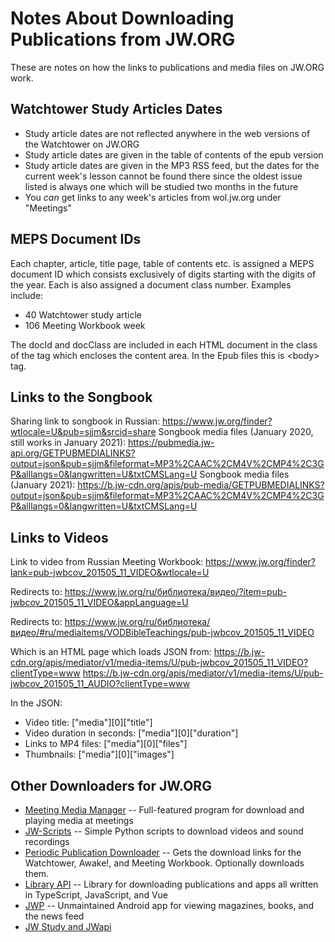 # Notes About Downloading Publications from JW.ORG

These are notes on how the links to publications and media files on JW.ORG work.

## Watchtower Study Articles Dates

* Study article dates are not reflected anywhere in the web versions of the
  Watchtower on JW.ORG
* Study article dates are given in the table of contents of the epub version
* Study article dates are given in the MP3 RSS feed, but the dates for the
current week's lesson cannot be found there since the oldest issue listed
is always one which will be studied two months in the future
* You *can* get links to any week's articles from wol.jw.org under "Meetings"

## MEPS Document IDs

Each chapter, article, title page, table of contents etc. is assigned a MEPS 
document ID which consists exclusively of digits starting with the digits of
the year. Each is also assigned a document class number. Examples include:

* 40 Watchtower study article
* 106 Meeting Workbook week

The docId and docClass are included in each HTML document in the class of the
tag which encloses the content area. In the Epub files this is
&lt;body&gt; tag.

## Links to the Songbook

Sharing link to songbook in Russian:
	https://www.jw.org/finder?wtlocale=U&pub=sjjm&srcid=share
Songbook media files (January 2020, still works in January 2021):
    https://pubmedia.jw-api.org/GETPUBMEDIALINKS?output=json&pub=sjjm&fileformat=MP3%2CAAC%2CM4V%2CMP4%2C3GP&alllangs=0&langwritten=U&txtCMSLang=U
Songbook media files (January 2021):
    https://b.jw-cdn.org/apis/pub-media/GETPUBMEDIALINKS?output=json&pub=sjjm&fileformat=MP3%2CAAC%2CM4V%2CMP4%2C3GP&alllangs=0&langwritten=U&txtCMSLang=U

## Links to Videos

Link to video from Russian Meeting Workbook:
    https://www.jw.org/finder?lank=pub-jwbcov_201505_11_VIDEO&wtlocale=U

Redirects to:
	https://www.jw.org/ru/библиотека/видео/?item=pub-jwbcov_201505_11_VIDEO&appLanguage=U

Redirects to:
	https://www.jw.org/ru/библиотека/видео/#ru/mediaitems/VODBibleTeachings/pub-jwbcov_201505_11_VIDEO

Which is an HTML page which loads JSON from:
	https://b.jw-cdn.org/apis/mediator/v1/media-items/U/pub-jwbcov_201505_11_VIDEO?clientType=www
	https://b.jw-cdn.org/apis/mediator/v1/media-items/U/pub-jwbcov_201505_11_AUDIO?clientType=www

In the JSON:

* Video title: ["media"][0]["title"]
* Video duration in seconds: ["media"][0]["duration"]
* Links to MP4 files: ["media"][0]["files"]
* Thumbnails: ["media"][0]["images"]

## Other Downloaders for JW.ORG

* [Meeting Media Manager](https://github.com/sircharlo/meeting-media-manager) -- Full-featured program for download and playing media at meetings
* [JW-Scripts](https://github.com/allejok96/jw-scripts) -- Simple Python scripts to download videos and sound recordings
* [Periodic Publication Downloader](https://github.com/mikiTesf/ppd) -- Gets the download links for the Watchtower, Awake!, and Meeting Workbook. Optionally downloads them.
* [Library API](https://github.com/BenShelton/library-api) -- Library for downloading publications and apps all written in TypeScript, JavaScript, and Vue
* [JWP](https://github.com/Dimoshka/JWP) -- Unmaintained Android app for viewing magazines, books, and the news feed
* [JW Study and JWapi](https://github.com/MrCyjaneK/jwapi) 

